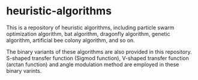 # heuristic-algorithms

This is a repository of heuristic algorithms, including particle swarm optimization algorithm, bat algorithm, dragonfly algorithm, genetic algorithm, artificial bee colony algorithm, and so on.

The binary variants of these algorithms are also provided in this repository. S-shaped transfer function (Sigmod function), V-shaped transfer function (arctan function) and angle modulation method are employed in these binary varints.

